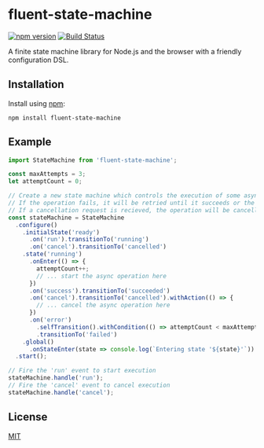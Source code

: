 # fluent-state-machine

[![npm version](https://badge.fury.io/js/fluent-state-machine.svg)](https://badge.fury.io/js/fluent-state-machine)
[![Build Status](https://api.travis-ci.org/nickuraltsev/fluent-state-machine.svg?branch=master)](https://travis-ci.org/nickuraltsev/fluent-state-machine)

A finite state machine library for Node.js and the browser with a friendly configuration DSL.

## Installation

Install using [npm](https://www.npmjs.org/):

```
npm install fluent-state-machine
```

## Example

```javascript
import StateMachine from 'fluent-state-machine';

const maxAttempts = 3;
let attemptCount = 0;

// Create a new state machine which controls the execution of some asynchronous operation.
// If the operation fails, it will be retried until it succeeds or the number of attempts reaches the limit.
// If a cancellation request is recieved, the operation will be cancelled.
const stateMachine = StateMachine
  .configure()
    .initialState('ready')
      .on('run').transitionTo('running')
      .on('cancel').transitionTo('cancelled')
    .state('running')
      .onEnter(() => {
        attemptCount++;
        // ... start the async operation here
      })
      .on('success').transitionTo('succeeded')
      .on('cancel').transitionTo('cancelled').withAction(() => {
        // ... cancel the async operation here
      })
      .on('error')
        .selfTransition().withCondition(() => attemptCount < maxAttempts)
        .transitionTo('failed')
    .global()
      .onStateEnter(state => console.log(`Entering state '${state}'`))
  .start();

// Fire the 'run' event to start execution
stateMachine.handle('run');
// Fire the 'cancel' event to cancel execution
stateMachine.handle('cancel');
```

## License

[MIT](https://github.com/nickuraltsev/fluent-state-machine/blob/master/LICENSE)
